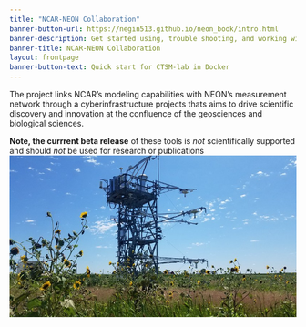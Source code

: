 ```yaml
---
title: "NCAR-NEON Collaboration"
banner-button-url: https://negin513.github.io/neon_book/intro.html
banner-description: Get started using, trouble shooting, and working with NCAR models and NEON measurements
banner-title: NCAR-NEON Collaboration
layout: frontpage
banner-button-text: Quick start for CTSM-lab in Docker
---
```

The project links NCAR’s modeling capabilities with NEON’s measurement network through a cyberinfrastructure projects thats aims to drive scientific discovery and innovation at the confluence of the geosciences and biological sciences.

**Note, the currrent beta release** of these tools is _not_ scientifically supported and should _not_ be used for research or publications
<img src="images/STER_tower.png" alt="NEON flux tower at Sterling, CO [STER]. " style="display: block; margin: auto;">
